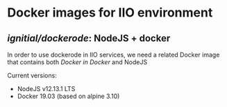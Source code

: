# Docker images for IIO environment

## _ignitial/dockerode_: NodeJS + docker

In order to use dockerode in IIO services, we need a related Docker image that
contains both _Docker in Docker_ and NodeJS

Current versions:
- NodeJS v12.13.1 LTS
- Docker 19.03 (based on alpine 3.10)
